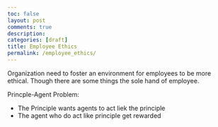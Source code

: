```yaml
---
toc: false
layout: post
comments: true
description:
categories: [draft]
title: Employee Ethics
permalink: /employee_ethics/
---
```


Organization need to foster an environment for employees to be more ethical. Though there are some things the sole hand of employee.

Princple-Agent Problem:
- The Principle wants agents to act liek the principle
- The agent who do act like principle get rewarded


[^1]: Simon Sinek
[^2]: Mark Manson
[^3]: Shwetabh Gangwar
[^4]: Jordan B Peterson
[^5]: Elon Musk
[^6]: Jocko Willink
[^7]: Naval Ravikant 
https://nav.al/finally-wealthy
[^8]: Peter Theil